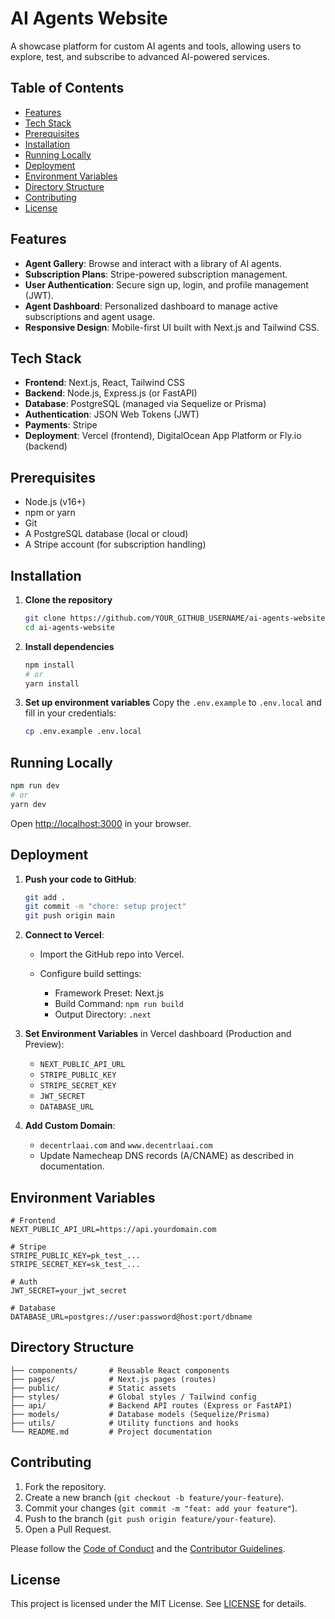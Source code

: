 # AI Agents Website

A showcase platform for custom AI agents and tools, allowing users to explore, test, and subscribe to advanced AI-powered services.

## Table of Contents

* [Features](#features)
* [Tech Stack](#tech-stack)
* [Prerequisites](#prerequisites)
* [Installation](#installation)
* [Running Locally](#running-locally)
* [Deployment](#deployment)
* [Environment Variables](#environment-variables)
* [Directory Structure](#directory-structure)
* [Contributing](#contributing)
* [License](#license)

## Features

* **Agent Gallery**: Browse and interact with a library of AI agents.
* **Subscription Plans**: Stripe-powered subscription management.
* **User Authentication**: Secure sign up, login, and profile management (JWT).
* **Agent Dashboard**: Personalized dashboard to manage active subscriptions and agent usage.
* **Responsive Design**: Mobile-first UI built with Next.js and Tailwind CSS.

## Tech Stack

* **Frontend**: Next.js, React, Tailwind CSS
* **Backend**: Node.js, Express.js (or FastAPI)
* **Database**: PostgreSQL (managed via Sequelize or Prisma)
* **Authentication**: JSON Web Tokens (JWT)
* **Payments**: Stripe
* **Deployment**: Vercel (frontend), DigitalOcean App Platform or Fly.io (backend)

## Prerequisites

* Node.js (v16+)
* npm or yarn
* Git
* A PostgreSQL database (local or cloud)
* A Stripe account (for subscription handling)

## Installation

1. **Clone the repository**

   ```bash
   git clone https://github.com/YOUR_GITHUB_USERNAME/ai-agents-website.git
   cd ai-agents-website
   ```

2. **Install dependencies**

   ```bash
   npm install
   # or
   yarn install
   ```

3. **Set up environment variables**
   Copy the `.env.example` to `.env.local` and fill in your credentials:

   ```bash
   cp .env.example .env.local
   ```

## Running Locally

```bash
npm run dev
# or
yarn dev
```

Open [http://localhost:3000](http://localhost:3000) in your browser.

## Deployment

1. **Push your code to GitHub**:

   ```bash
   git add .
   git commit -m "chore: setup project"
   git push origin main
   ```

2. **Connect to Vercel**:

   * Import the GitHub repo into Vercel.
   * Configure build settings:

     * Framework Preset: Next.js
     * Build Command: `npm run build`
     * Output Directory: `.next`

3. **Set Environment Variables** in Vercel dashboard (Production and Preview):

   * `NEXT_PUBLIC_API_URL`
   * `STRIPE_PUBLIC_KEY`
   * `STRIPE_SECRET_KEY`
   * `JWT_SECRET`
   * `DATABASE_URL`

4. **Add Custom Domain**:

   * `decentrlaai.com` and `www.decentrlaai.com`
   * Update Namecheap DNS records (A/CNAME) as described in documentation.

## Environment Variables

```env
# Frontend
NEXT_PUBLIC_API_URL=https://api.yourdomain.com

# Stripe
STRIPE_PUBLIC_KEY=pk_test_...
STRIPE_SECRET_KEY=sk_test_...

# Auth
JWT_SECRET=your_jwt_secret

# Database
DATABASE_URL=postgres://user:password@host:port/dbname
```

## Directory Structure

```
├── components/       # Reusable React components
├── pages/            # Next.js pages (routes)
├── public/           # Static assets
├── styles/           # Global styles / Tailwind config
├── api/              # Backend API routes (Express or FastAPI)
├── models/           # Database models (Sequelize/Prisma)
├── utils/            # Utility functions and hooks
└── README.md         # Project documentation
```

## Contributing

1. Fork the repository.
2. Create a new branch (`git checkout -b feature/your-feature`).
3. Commit your changes (`git commit -m "feat: add your feature"`).
4. Push to the branch (`git push origin feature/your-feature`).
5. Open a Pull Request.

Please follow the [Code of Conduct](CODE_OF_CONDUCT.md) and the [Contributor Guidelines](CONTRIBUTING.md).

## License

This project is licensed under the MIT License. See [LICENSE](LICENSE) for details.
